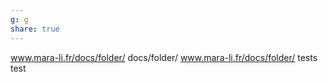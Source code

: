 ```yaml
---
g: g
share: true
---
```


www.mara-li.fr/docs/folder/
docs/folder/
www.mara-li.fr/docs/folder/
tests
test